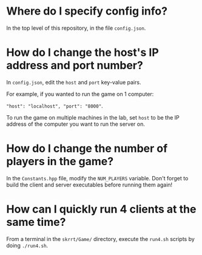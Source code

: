 # Where do I specify config info?
In the top level of this repository, in the file `config.json`.

# How do I change the host's IP address and port number?
In `config.json`, edit the `host` and `port` key-value pairs.

For example, if you wanted to run the game on 1 computer:

`"host": "localhost",
"port": "8000"`.

To run the game on multiple machines in the lab, set `host` to be
the IP address of the computer you want to run the server on.

# How do I change the number of players in the game?
In the `Constants.hpp` file, modify the `NUM_PLAYERS` variable.
Don't forget to build the client and server executables before running them again!

# How can I quickly run 4 clients at the same time?
From a terminal in the `skrrt/Game/` directory, execute the `run4.sh` scripts by doing `./run4.sh`.
